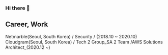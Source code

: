 ### Hi there 👋

## Career, Work
Netmarble(Seoul, South Korea) / Security / (2018.10 ~ 2020.10)
Cloudgram(Seoul, South Korea) / Tech 2 Group_SA 2 Team /AWS Solutions Architect_(2020.12 ~)
